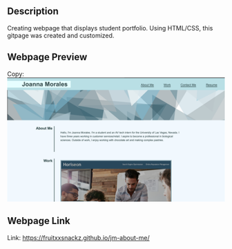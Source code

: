 ## Description
Creating webpage that displays student portfolio. Using HTML/CSS, this gitpage was created and customized.

## Webpage Preview
Copy:
![Alt text](Webpage.img.png)

## Webpage Link
Link: https://fruitxxsnackz.github.io/jm-about-me/ 